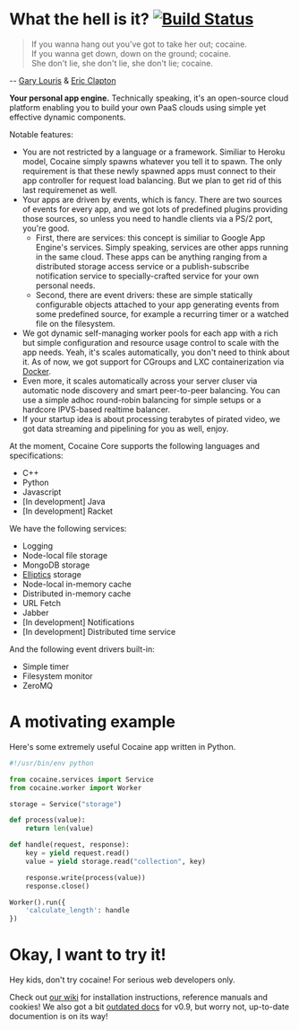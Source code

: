 What the hell is it? [![Build Status](https://travis-ci.org/cocaine/cocaine-core.png?branch=master)](https://travis-ci.org/cocaine/cocaine-core)
====================

> If you wanna hang out you've got to take her out; cocaine. <br>
> If you wanna get down, down on the ground; cocaine. <br>
> She don't lie, she don't lie, she don't lie; cocaine. <br>

-- [Gary Louris](https://en.wikipedia.org/wiki/Gary_Louris) & [Eric Clapton](https://www.youtube.com/watch?v=Q3L4spg8vyo)

__Your personal app engine.__ Technically speaking, it's an open-source cloud platform enabling you to build your own PaaS clouds using simple yet effective dynamic components.

Notable features:

* You are not restricted by a language or a framework. Similiar to Heroku model, Cocaine simply spawns whatever you tell it to spawn. The only requirement is that these newly spawned apps must connect to their app controller for request load balancing. But we plan to get rid of this last requiremenet as well.
* Your apps are driven by events, which is fancy. There are two sources of events for every app, and we got lots of predefined plugins providing those sources, so unless you need to handle clients via a PS/2 port, you're good.
  * First, there are services: this concept is similiar to Google App Engine's services. Simply speaking, services are other apps running in the same cloud. These apps can be anything ranging from a distributed storage access service or a publish-subscribe notification service to specially-crafted service for your own personal needs.
  * Second, there are event drivers: these are simple statically configurable objects attached to your app generating events from some predefined source, for example a recurring timer or a watched file on the filesystem.
* We got dynamic self-managing worker pools for each app with a rich but simple configuration and resource usage control to scale with the app needs. Yeah, it's scales automatically, you don't need to think about it. As of now, we got support for CGroups and LXC containerization via [Docker](http://docker.io).
* Even more, it scales automatically across your server cluser via automatic node discovery and smart peer-to-peer balancing. You can use a simple adhoc round-robin balancing for simple setups or a hardcore IPVS-based realtime balancer.
* If your startup idea is about processing terabytes of pirated video, we got data streaming and pipelining for you as well, enjoy.

At the moment, Cocaine Core supports the following languages and specifications:

* C++
* Python
* Javascript
* [In development] Java
* [In development] Racket

We have the following services:

* Logging
* Node-local file storage
* MongoDB storage
* [Elliptics](https://github.com/reverbrain/elliptics) storage
* Node-local in-memory cache
* Distributed in-memory cache
* URL Fetch
* Jabber
* [In development] Notifications
* [In development] Distributed time service

And the following event drivers built-in:

* Simple timer
* Filesystem monitor
* ZeroMQ

A motivating example
====================

Here's some extremely useful Cocaine app written in Python.

```python
#!/usr/bin/env python

from cocaine.services import Service
from cocaine.worker import Worker

storage = Service("storage")

def process(value):
    return len(value)

def handle(request, response):
    key = yield request.read()
    value = yield storage.read("collection", key)

    response.write(process(value))
    response.close()

Worker().run({
    'calculate_length': handle
})
```

Okay, I want to try it!
=======================

Hey kids, don't try cocaine! For serious web developers only.

Check out [our wiki](https://github.com/cocaine/cocaine-core/wiki) for installation instructions, reference manuals and cookies! We also got a bit [outdated docs](https://github.com/cocaine/cocaine-docs-en/wiki) for v0.9, but worry not, up-to-date documention is on its way!
